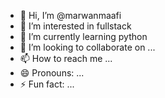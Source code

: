 - 👋 Hi, I’m @marwanmaafi
- 👀 I’m interested in fullstack
- 🌱 I’m currently learning python
- 💞️ I’m looking to collaborate on ...
- 📫 How to reach me ...
- 😄 Pronouns: ...
- ⚡ Fun fact: ...

<!---
marwanmaafi/marwanmaafi is a ✨ special ✨ repository because its `README.md` (this file) appears on your GitHub profile.
You can click the Preview link to take a look at your changes.
--->
